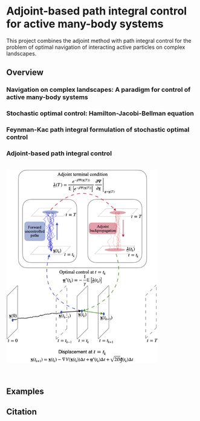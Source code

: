 # Adjoint-based path integral control <br /> for active many-body systems
This project combines the adjoint method with path integral control for the problem of optimal navigation of interacting active particles on complex landscapes.

## Overview

### Navigation on complex landscapes: A paradigm for control of active many-body systems

### Stochastic optimal control: Hamilton-Jacobi-Bellman equation

### Feynman-Kac path integral formulation of stochastic optimal control

### Adjoint-based path integral control

&nbsp;
&nbsp;
&nbsp;
&nbsp;
&nbsp;
&nbsp;
&nbsp;
&nbsp;
&nbsp;
&nbsp;
&nbsp;
&nbsp;
&nbsp;
&nbsp;
&nbsp;
<img src="./figures/fig2_adjoint.png" width="400" />

&nbsp;

## Examples

## Citation
